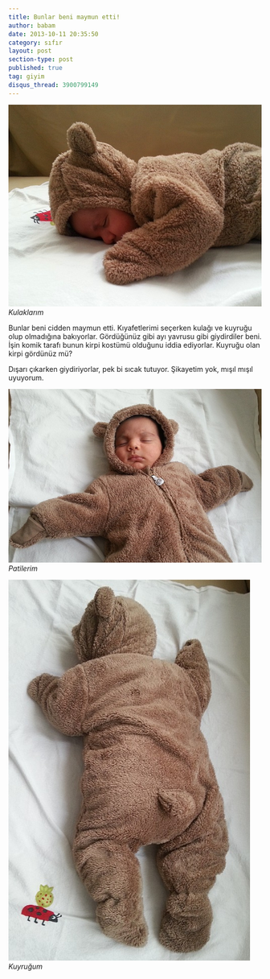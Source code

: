 ```yaml
---
title: Bunlar beni maymun etti!
author: babam
date: 2013-10-11 20:35:50
category: sıfır
layout: post
section-type: post
published: true
tag: giyim
disqus_thread: 3900799149
---
```


![Kulaklarım](/img/posts/kirpi2.jpg)
*Kulaklarım*

Bunlar beni cidden maymun etti. Kıyafetlerimi seçerken kulağı ve kuyruğu olup olmadığına bakıyorlar. Gördüğünüz gibi ayı yavrusu gibi giydirdiler beni. İşin komik tarafı bunun kirpi kostümü olduğunu iddia ediyorlar. Kuyruğu olan kirpi gördünüz mü?

Dışarı çıkarken giydiriyorlar, pek bi sıcak tutuyor. Şikayetim yok, mışıl mışıl uyuyorum.

![Patilerim](/img/posts/kirpi3.jpg)
*Patilerim*

![Kuyruğum](/img/posts/kirpi1.jpg)
*Kuyruğum*
